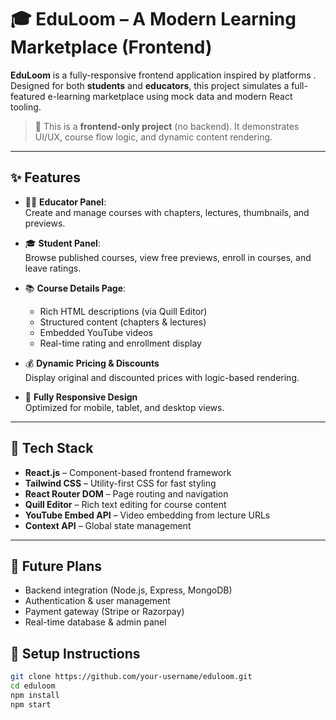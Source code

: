 # 🎓 EduLoom – A Modern Learning Marketplace (Frontend)

**EduLoom** is a fully-responsive frontend application inspired by platforms . Designed for both **students** and **educators**, this project simulates a full-featured e-learning marketplace using mock data and modern React tooling.

> 🔧 This is a **frontend-only project** (no backend). It demonstrates UI/UX, course flow logic, and dynamic content rendering.

---

## ✨ Features

- 🧑‍🏫 **Educator Panel**:  
  Create and manage courses with chapters, lectures, thumbnails, and previews.

- 🎓 **Student Panel**:  
  Browse published courses, view free previews, enroll in courses, and leave ratings.

- 📚 **Course Details Page**:  
  - Rich HTML descriptions (via Quill Editor)  
  - Structured content (chapters & lectures)  
  - Embedded YouTube videos  
  - Real-time rating and enrollment display

- 💰 **Dynamic Pricing & Discounts**  
  Display original and discounted prices with logic-based rendering.

- 📱 **Fully Responsive Design**  
  Optimized for mobile, tablet, and desktop views.

---

## 🚀 Tech Stack

- **React.js** – Component-based frontend framework  
- **Tailwind CSS** – Utility-first CSS for fast styling  
- **React Router DOM** – Page routing and navigation  
- **Quill Editor** – Rich text editing for course content  
- **YouTube Embed API** – Video embedding from lecture URLs  
- **Context API** – Global state management

---

## 📌 Future Plans

- Backend integration (Node.js, Express, MongoDB)
- Authentication & user management
- Payment gateway (Stripe or Razorpay)
- Real-time database & admin panel



## 🧪 Setup Instructions

```bash
git clone https://github.com/your-username/eduloom.git
cd eduloom
npm install
npm start
